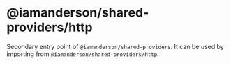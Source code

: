 # @iamanderson/shared-providers/http

Secondary entry point of `@iamanderson/shared-providers`. It can be used by importing from `@iamanderson/shared-providers/http`.
